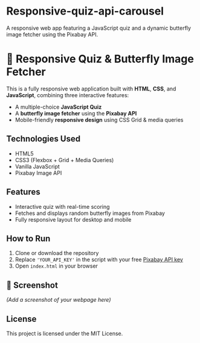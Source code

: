 # Responsive-quiz-api-carousel
A responsive web app featuring a JavaScript quiz and a dynamic butterfly image fetcher using the Pixabay API.
# 🦋 Responsive Quiz & Butterfly Image Fetcher

This is a fully responsive web application built with **HTML**, **CSS**, and **JavaScript**, combining three interactive features:

- A multiple-choice **JavaScript Quiz**
- A **butterfly image fetcher** using the **Pixabay API**
- Mobile-friendly **responsive design** using CSS Grid & media queries

## Technologies Used
- HTML5
- CSS3 (Flexbox + Grid + Media Queries)
- Vanilla JavaScript
- Pixabay Image API

## Features
- Interactive quiz with real-time scoring
- Fetches and displays random butterfly images from Pixabay
- Fully responsive layout for desktop and mobile

## How to Run
1. Clone or download the repository
2. Replace `'YOUR_API_KEY'` in the script with your free [Pixabay API key](https://pixabay.com/api/docs/)
3. Open `index.html` in your browser

## 📸 Screenshot
_(Add a screenshot of your webpage here)_

## License
This project is licensed under the MIT License.


